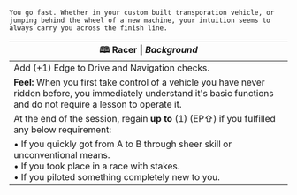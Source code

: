 	You go fast. Whether in your custom built transporation vehicle, or jumping behind the wheel of a new machine, your intuition seems to always carry you across the finish line.

| **🕮 Racer** \| *Background*                                                                                                                                                     |
| -------------------------------------------------------------------------------------------------------------------------------------------------------------------------------- |
| Add (+1) Edge to Drive and Navigation checks.                                                                                                                                    |
| **Feel:** When you first take control of a vehicle you have never ridden before, you immediately understand it's basic functions and do not require a lesson to operate it.      |
| At the end of the session, regain **up to** (1) (EP⇧) if you fulfilled any below requirement:                                                                                    |
| • If you quickly got from A to B through sheer skill or unconventional means.<br>• If you took place in a race with stakes.<br>• If you piloted something completely new to you. |
